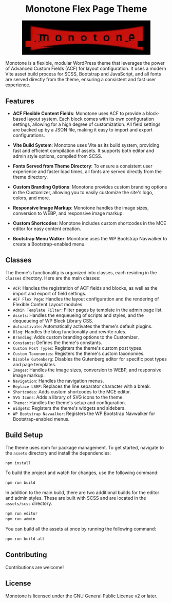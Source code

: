 <div align="center">
<h1>Monotone Flex Page Theme</h1>
  <img src="logo.jpg" width="400" />
</div>

Monotone is a flexible, modular WordPress theme that leverages the power of Advanced Custom Fields (ACF) for layout configuration. It uses a modern Vite asset build process for SCSS, Bootstrap and JavaScript, and all fonts are served directly from the theme, ensuring a consistent and fast user experience.

## Features

- **ACF Flexible Content Fields**: Monotone uses ACF to provide a block-based layout system. Each block comes with its own configuration settings, allowing for a high degree of customization. All
  field settings are backed up by a JSON file, making it easy to import and export configurations.

- **Vite Build System**: Monotone uses Vite as its build system, providing fast and efficient compilation of assets. It supports both editor and admin style options, compiled from SCSS.

- **Fonts Served from Theme Directory**: To ensure a consistent user experience and faster load times, all fonts are served directly from the theme directory.

- **Custom Branding Options**: Monotone provides custom branding options in the Customizer, allowing you to easily customize the site's logo, colors, and more.

- **Responsive Image Markup**: Monotone handles the image sizes, conversion to WEBP, and responsive image markup.

- **Custom Shortcodes**: Monotone includes custom shortcodes in the MCE editor for easy content creation.

- **Bootstrap Menu Walker**: Monotone uses the WP Bootstrap Navwalker to create a Bootstrap-enabled menu.

## Classes

The theme's functionality is organized into classes, each residing in the `classes` directory. Here are the main classes:


- `ACF`: Handles the registration of ACF fields and blocks, as well as the import and export of field settings.
- `ACF Flex Page`: Handles the layout configuration and the rendering of Flexible Content Layout modules.
- `Admin Template Filter`: Filter pages by template in the admin page list.
- `Assets`: Handles the enqueueing of scripts and styles, and the dequeueing of WP Block Library CSS.
- `Autoactivate`: Automatically activates the theme's default plugins.
- `Blog`: Handles the blog functionality and rewrite rules.
- `Branding`: Adds custom branding options to the Customizer.
- `Constants`: Defines the theme's constants.
- `Custom Post Types`: Registers the theme's custom post types.
- `Custom Taxonomies`: Registers the theme's custom taxonomies.
- `Disable Gutenberg`: Disables the Gutenberg editor for specific post types and page templates.
- `Images`: Handles the image sizes, conversion to WEBP, and responsive image markup.
- `Navigation`: Handles the navigation menus.
- `Replace LSEP`: Replaces the line separator character with a break.
- `Shortcodes`: Adds custom shortcodes to the MCE editor.
- `SVG Icons`: Adds a library of SVG icons to the theme.
- `Theme:`: Handles the theme's setup and configuration.
- `Widgets`: Registers the theme's widgets and sidebars.
- `WP Bootstrap Navwalker`: Registers the WP Bootstrap Navwalker for Bootstrap-enabled menus.

## Build Setup

The theme uses npm for package management. To get started, navigate to the `assets` directory and install the dependencies:

```bash
npm install
```

To build the project and watch for changes, use the following command:

```bash
npm run build
```

In addition to the main build, there are two additional builds for the editor and admin styles. These are built with SCSS and are located in the `assets/scss` directory.

```bash
npm run editor
npm run admin
```

You can build all the assets at once by running the following command:

```bash
npm run build-all
```

## Contributing

Contributions are welcome!

## License

Monotone is licensed under the GNU General Public License v2 or later.


